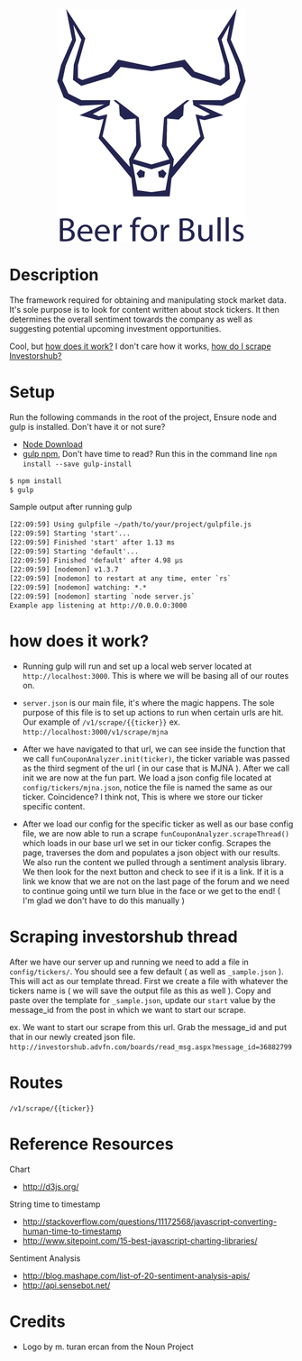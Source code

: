 <p align="center">
  <img src="/media/images/logo.png" alt="Fun Coupon Analyzer"/>
</p>

Description
===

The framework required for obtaining and manipulating stock market data. It's sole purpose is to look for content 
written about stock tickers. It then determines the overall sentiment towards the company as well as suggesting 
potential upcoming investment opportunities.

Cool, but [how does it work?](#how-does-it-work)
I don't care how it works, [how do I scrape Investorshub?](#scraping-investorshub-thread)

Setup
====

Run the following commands in the root of the project, Ensure node and gulp is installed.
Don't have it or not sure? 

* [Node Download](https://nodejs.org/download/)
* [gulp npm](https://www.npmjs.com/package/gulp-install), Don't have time to read? Run this in the command line `npm install --save gulp-install`

```
$ npm install
$ gulp
```

Sample output after running gulp

```
[22:09:59] Using gulpfile ~/path/to/your/project/gulpfile.js
[22:09:59] Starting 'start'...
[22:09:59] Finished 'start' after 1.13 ms
[22:09:59] Starting 'default'...
[22:09:59] Finished 'default' after 4.98 μs
[22:09:59] [nodemon] v1.3.7
[22:09:59] [nodemon] to restart at any time, enter `rs`
[22:09:59] [nodemon] watching: *.*
[22:09:59] [nodemon] starting `node server.js`
Example app listening at http://0.0.0.0:3000
```

how does it work?
===

* Running gulp will run and set up a local web server located at `http://localhost:3000`. This is where we will be basing
all of our routes on.

* `server.json` is our main file, it's where the magic happens. The sole purpose of this file is to set up actions to run
when certain urls are hit. Our example of `/v1/scrape/{{ticker}}` ex. `http://localhost:3000/v1/scrape/mjna`

* After we have navigated to that url, we can see inside the function that we call  `funCouponAnalyzer.init(ticker)`, 
the ticker variable was passed as the third segment of the url ( in our case that is MJNA ). After we call init we are now 
at the fun part. We load a json config file located at `config/tickers/mjna.json`, notice the file is named the same as our ticker.
Coincidence? I think not, This is where we store our ticker specific content. 

* After we load our config for the specific ticker as well as our base config file, we are now able to run a scrape 
`funCouponAnalyzer.scrapeThread()` which loads in our base url we set in our ticker config. Scrapes the page, traverses the dom and
populates a json object with our results. We also run the content we pulled through a sentiment analysis library.
We then look for the next button and check to see if it is a link. If it is a link we know that we are not on the last page 
of the forum and we need to continue going until we turn blue in the face or we get to the end! ( I'm glad we don't have to do this
manually )

Scraping investorshub thread
===
After we have our server up and running we need to add a file in `config/tickers/`. You should see a few default ( as well as `_sample.json` ).
This will act as our template thread. First we create a file with whatever the tickers name is ( we will save the output file as this as well ).
Copy and paste over the template for `_sample.json`, update our `start` value by the message_id from the post in which we want to start our scrape.

ex.
We want to start our scrape from this url. Grab the message_id and put that in our newly created json file.
`http://investorshub.advfn.com/boards/read_msg.aspx?message_id=36882799`


Routes
===
`/v1/scrape/{{ticker}}`

Reference Resources
===
Chart 
* http://d3js.org/

String time to timestamp 
* http://stackoverflow.com/questions/11172568/javascript-converting-human-time-to-timestamp
* http://www.sitepoint.com/15-best-javascript-charting-libraries/

Sentiment Analysis
* http://blog.mashape.com/list-of-20-sentiment-analysis-apis/
* http://api.sensebot.net/


Credits
===
* Logo by m. turan ercan from the Noun Project